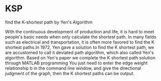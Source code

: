 # KSP
find the K-shortest path by Yen's Algorithm

With the continuous development of production and life, it is hard to  meet people's basic needs when only calculate the shortest path. 
In many fields such as electrical and transportation, it is often more favored to find the K shortest paths.In 1972, Yen gave a solution
to find the K shortest path, we are accustomed to call it deviated path algorithm, which also called Yen's algorithm. Based on Yen's paper
we  complete the K shortest path solution through MATLAB programming
You just need to enter the edge weight relationship b in the command line window, and give the directional judgment of the graph, then
the K shortest paths can be output.
